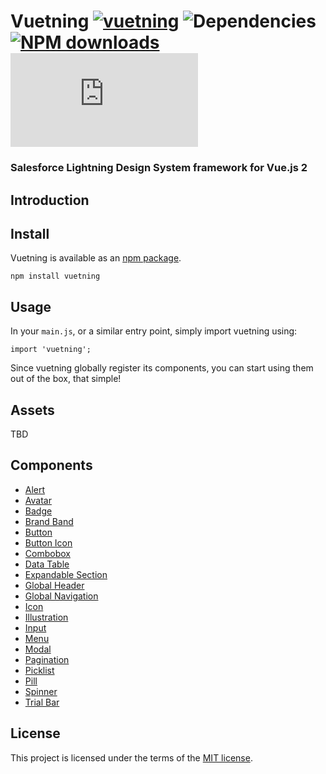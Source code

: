 # Vuetning [![vuetning](https://img.shields.io/npm/v/vuetning.svg)](https://www.npmjs.org/package/vuetning) ![Dependencies](https://img.shields.io/david/ArcthosCompany/Vuetning.svg) [![NPM downloads](https://img.shields.io/npm/dt/vuetning.svg)](https://npmjs.org/package/vuetning) ![gzip size](http://img.badgesize.io/https://unpkg.com/vuetning/dist/vuetning.common.js?compression=gzip&label=gzip%20size)
### Salesforce Lightning Design System framework for Vue.js 2

## Introduction

## Install

Vuetning is available as an [npm package](https://www.npmjs.com/package/vuetning).

```
npm install vuetning
```

## Usage

In your `main.js`, or a similar entry point, simply import vuetning using:

```vue
import 'vuetning';
```

Since vuetning globally register its components, you can start using them out of the box, that simple!

## Assets

TBD 

## Components

* [Alert](/src/components/Alert)
* [Avatar](/src/components/Avatar)
* [Badge](/src/components/Badge)
* [Brand Band](/src/components/BrandBand)
* [Button](/src/components/Button)
* [Button Icon](/src/components/ButtonIcon)
* [Combobox](/src/components/Combobox)
* [Data Table](/src/components/DataTable)
* [Expandable Section](/src/components/ExpandableSection)
* [Global Header](/src/components/GlobalHeader)
* [Global Navigation](/src/components/GlobalNavigation)
* [Icon](/src/components/Icon)
* [Illustration](/src/components/Illustration)
* [Input](/src/components/Input)
* [Menu](/src/components/Menu)
* [Modal](./src/components/Modal)
* [Pagination](/src/components/Pagination)
* [Picklist](/src/components/Picklist)
* [Pill](/src/components/Pill)
* [Spinner](/src/components/Spinner)
* [Trial Bar](/src/components/TrialBar)

## License

This project is licensed under the terms of the [MIT license](/LICENSE).
